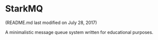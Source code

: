 StarkMQ
==================================
(README.md last modified on July 28, 2017)

A minimalistic message queue system written for educational purposes.
